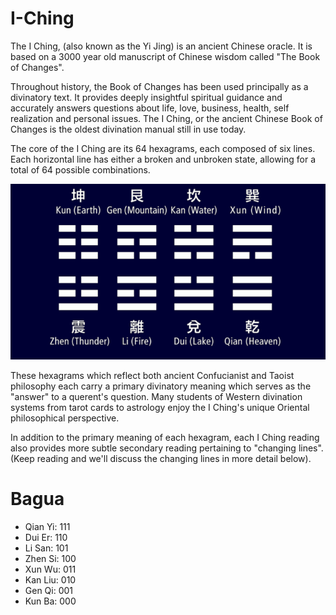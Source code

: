 # I-Ching

The I Ching, (also known as the Yi Jing) is an ancient Chinese oracle. It is based on a 3000 year old manuscript of Chinese wisdom called "The Book of Changes".

Throughout history, the Book of Changes has been used principally as a divinatory text. It provides deeply insightful spiritual guidance and accurately answers questions about life, love, business, health, self realization and personal issues. The I Ching, or the ancient Chinese Book of Changes is the oldest divination manual still in use today.

The core of the I Ching are its 64 hexagrams, each composed of six lines. Each horizontal line has either a broken and unbroken state, allowing for a total of 64 possible combinations.

![- Eight I Ching hexagrams shown. There are 64 in total. -](docs/assets/iching-hexagrams-sample.png)

These hexagrams which reflect both ancient Confucianist and Taoist philosophy each carry a primary divinatory meaning which serves as the "answer" to a querent's question. Many students of Western divination systems from tarot cards to astrology enjoy the I Ching's unique Oriental philosophical perspective.

In addition to the primary meaning of each hexagram, each I Ching reading also provides more subtle secondary reading pertaining to "changing lines". (Keep reading and we'll discuss the changing lines in more detail below).

# Bagua
- Qian Yi: 111
- Dui Er: 110
- Li San: 101
- Zhen Si: 100
- Xun Wu: 011
- Kan Liu: 010
- Gen Qi: 001
- Kun Ba: 000